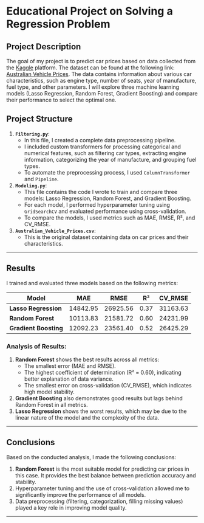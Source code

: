 # Educational Project on Solving a Regression Problem
## Project Description
The goal of my project is to predict car prices based on data collected from the [Kaggle](https://www.kaggle.com) platform. The dataset can be found at the following link: [Australian Vehicle Prices](https://www.kaggle.com/datasets/nelgiriyewithana/australian-vehicle-prices). The data contains information about various car characteristics, such as engine type, number of seats, year of manufacture, fuel type, and other parameters. I will explore three machine learning models (Lasso Regression, Random Forest, Gradient Boosting) and compare their performance to select the optimal one.

## Project Structure
1. **`Filtering.py`**:  
   - In this file, I created a complete data preprocessing pipeline.  
   - I included custom transformers for processing categorical and numerical features, such as filtering car types, extracting engine information, categorizing the year of manufacture, and grouping fuel types.  
   - To automate the preprocessing process, I used `ColumnTransformer` and `Pipeline`.
2. **`Modeling.py`**:  
   - This file contains the code I wrote to train and compare three models: Lasso Regression, Random Forest, and Gradient Boosting.  
   - For each model, I performed hyperparameter tuning using `GridSearchCV` and evaluated performance using cross-validation.  
   - To compare the models, I used metrics such as MAE, RMSE, R², and CV_RMSE.
3. **`Australian_Vehicle_Prices.csv`**:  
   - This is the original dataset containing data on car prices and their characteristics.
---
## Results
I trained and evaluated three models based on the following metrics:

| Model               | MAE       | RMSE      | R²    | CV_RMSE  |
|---------------------|-----------|-----------|-------|----------|
| **Lasso Regression**| 14842.95  | 26925.56  | 0.37  | 31163.63 |
| **Random Forest**   | 10113.83  | 21581.72  | 0.60  | 24231.99 |
| **Gradient Boosting**| 12092.23 | 23561.40  | 0.52  | 26425.29 |

### Analysis of Results:
1. **Random Forest** shows the best results across all metrics:
   - The smallest error (MAE and RMSE).
   - The highest coefficient of determination (R² = 0.60), indicating better explanation of data variance.
   - The smallest error on cross-validation (CV_RMSE), which indicates high model stability.
2. **Gradient Boosting** also demonstrates good results but lags behind Random Forest in all metrics.
3. **Lasso Regression** shows the worst results, which may be due to the linear nature of the model and the complexity of the data.
---
## Conclusions
Based on the conducted analysis, I made the following conclusions:
1. **Random Forest** is the most suitable model for predicting car prices in this case. It provides the best balance between prediction accuracy and stability.
2. Hyperparameter tuning and the use of cross-validation allowed me to significantly improve the performance of all models.
3. Data preprocessing (filtering, categorization, filling missing values) played a key role in improving model quality.
---